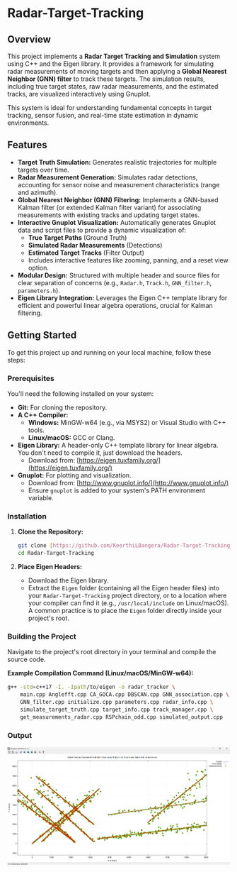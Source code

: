 # Radar-Target-Tracking

## Overview

This project implements a **Radar Target Tracking and Simulation** system using C++ and the Eigen library. It provides a framework for simulating radar measurements of moving targets and then applying a **Global Nearest Neighbor (GNN) filter** to track these targets. The simulation results, including true target states, raw radar measurements, and the estimated tracks, are visualized interactively using Gnuplot.

This system is ideal for understanding fundamental concepts in target tracking, sensor fusion, and real-time state estimation in dynamic environments.

## Features

* **Target Truth Simulation:** Generates realistic trajectories for multiple targets over time.
* **Radar Measurement Generation:** Simulates radar detections, accounting for sensor noise and measurement characteristics (range and azimuth).
* **Global Nearest Neighbor (GNN) Filtering:** Implements a GNN-based Kalman filter (or extended Kalman filter variant) for associating measurements with existing tracks and updating target states.
* **Interactive Gnuplot Visualization:** Automatically generates Gnuplot data and script files to provide a dynamic visualization of:
    * **True Target Paths** (Ground Truth)
    * **Simulated Radar Measurements** (Detections)
    * **Estimated Target Tracks** (Filter Output)
    * Includes interactive features like zooming, panning, and a reset view option.
* **Modular Design:** Structured with multiple header and source files for clear separation of concerns (e.g., `Radar.h`, `Track.h`, `GNN_filter.h`, `parameters.h`).
* **Eigen Library Integration:** Leverages the Eigen C++ template library for efficient and powerful linear algebra operations, crucial for Kalman filtering.

## Getting Started

To get this project up and running on your local machine, follow these steps:

### Prerequisites

You'll need the following installed on your system:

* **Git:** For cloning the repository.
* **A C++ Compiler:**
    * **Windows:** MinGW-w64 (e.g., via MSYS2) or Visual Studio with C++ tools.
    * **Linux/macOS:** GCC or Clang.
* **Eigen Library:** A header-only C++ template library for linear algebra. You don't need to compile it, just download the headers.
    * Download from: [https://eigen.tuxfamily.org/](https://eigen.tuxfamily.org/)
* **Gnuplot:** For plotting and visualization.
    * Download from: [http://www.gnuplot.info/](http://www.gnuplot.info/)
    * Ensure `gnuplot` is added to your system's PATH environment variable.

### Installation

1.  **Clone the Repository:**
    ```bash
    git clone [https://github.com/KeerthiLBangera/Radar-Target-Tracking.git](https://github.com/KeerthiLBangera/Radar-Target-Tracking.git)
    cd Radar-Target-Tracking
    ```

2.  **Place Eigen Headers:**
    * Download the Eigen library.
    * Extract the `Eigen` folder (containing all the Eigen header files) into your `Radar-Target-Tracking` project directory, or to a location where your compiler can find it (e.g., `/usr/local/include` on Linux/macOS). A common practice is to place the `Eigen` folder directly inside your project's root.

### Building the Project

Navigate to the project's root directory in your terminal and compile the source code.

**Example Compilation Command (Linux/macOS/MinGW-w64):**

```bash
g++ -std=c++17 -I. -Ipath/to/eigen -o radar_tracker \
    main.cpp Anglefft.cpp CA_GOCA.cpp DBSCAN.cpp GNN_association.cpp \
    GNN_filter.cpp initialize.cpp parameters.cpp radar_info.cpp \
    simulate_target_truth.cpp target_info.cpp track_manager.cpp \
    get_measurements_radar.cpp RSPchain_odd.cpp simulated_output.cpp
```
### Output
![Radar Target Tracking Simulation Output](images/a.png)
